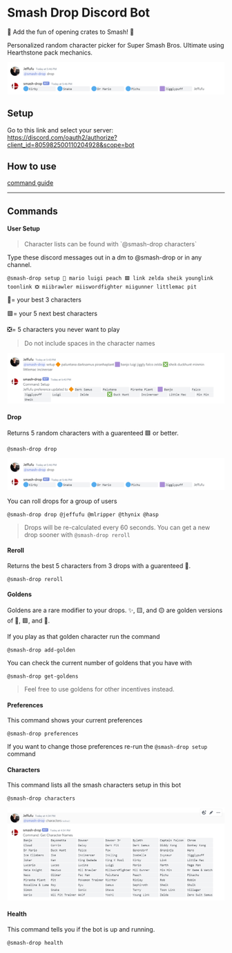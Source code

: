 # Smash Drop Discord Bot

🎲 Add the fun of opening crates to Smash! 🎲

Personalized random character picker for Super Smash Bros. Ultimate using Hearthstone pack mechanics.

![Drop Command Example](./markdown-assets/drop.PNG)

## Setup

Go to this link and select your server: https://discord.com/oauth2/authorize?client_id=805982500110204928&scope=bot

## How to use

[command guide](./commands.md)

---

## Commands

#### User Setup

>Character lists can be found with \`@smash-drop characters\`

Type these discord messages out in a dm to @smash-drop or in any channel.
```
@smash-drop setup 🔶 mario luigi peach 🟪 link zelda sheik younglink toonlink ❎ miibrawler miiswordfighter miigunner littlemac pit
```

🔶= your best 3 characters

🟪= your 5 next best characters

❎= 5 characters you never want to play

>Do not include spaces in the character names

![Setup Command Example](./markdown-assets/setup.PNG)

#### Drop
Returns 5 random characters with a guarenteed 🟪 or better.

```
@smash-drop drop
```

![Drop Command Example](./markdown-assets/drop.PNG)

You can roll drops for a group of users

```
@smash-drop drop @jeffufu @mlripper @thynix @hasp
```

>Drops will be re-calculated every 60 seconds.  You can get a new drop sooner with `@smash-drop reroll`

#### Reroll
Returns the best 5 characters from 3 drops with a guarenteed 🔶.

```
@smash-drop reroll
```

#### Goldens

Goldens are a rare modifier to your drops.  ✨, 🟨, and 🟡 are golden versions of 🔶, 🟪, and 🔵.

If you play as that golden character run the command

```
@smash-drop add-golden
```

You can check the current number of goldens that you have with

```
@smash-drop get-goldens
```

>Feel free to use goldens for other incentives instead.

#### Preferences

This command shows your current preferences
```
@smash-drop preferences
```
If you want to change those preferences re-run the `@smash-drop setup` command

#### Characters

This command lists all the smash characters setup in this bot
```
@smash-drop characters
```

![Characters Command Example](./markdown-assets/characters.PNG)

#### Health

This command tells you if the bot is up and running.
```
@smash-drop health
```
